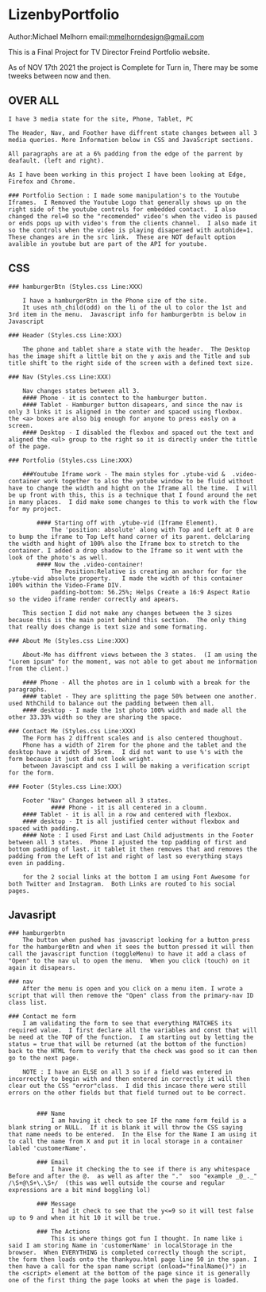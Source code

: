# LizenbyPortfolio

Author:Michael Melhorn
email:mmelhorndesign@gmail.com

This is a Final Project for TV Director Freind Portfolio website.  

As of NOV 17th 2021 the project is Complete for Turn in, There may be some tweeks between now and then.  

## OVER ALL

    I have 3 media state for the site, Phone, Tablet, PC
    
    The Header, Nav, and Foother have diffrent state changes between all 3 media queries. More Information below in CSS and JavaScript sections.

    All paragraphs are at a 6% padding from the edge of the parrent by deafault. (left and right).

    As I have been working in this project I have been looking at Edge, Firefox and Chrome.

    ### Portfolio Section : I made some manipulation's to the Youtube Iframes.  I Removed the Youtube Logo that generally shows up on the right side of the youtube controls for embedded contact.  I also changed the rel=0 so the "recomended" video's when the video is paused or ends pops up with video's from the clients channel.  I also made it so the controls when the video is playing disaperaed with autohide=1.  These changes are in the src link.  These are NOT default option avalible in youtube but are part of the API for youtube.

## CSS

    ### hamburgerBtn (Styles.css Line:XXX)

        I have a hamburgerBtn in the Phone size of the site.
        It uses nth_child(odd) on the li of the ul to color the 1st and 3rd item in the menu.  Javascript info for hamburgerbtn is below in Javascript
        
    ### Header (Styles.css Line:XXX)

        The phone and tablet share a state with the header.  The Desktop has the image shift a little bit on the y axis and the Title and sub title shift to the right side of the screen with a defined text size.

    ### Nav (Styles.css Line:XXX)

        Nav changes states between all 3.  
        #### Phone - it is conntect to the hamburger button.  
        #### Tablet - Hamburger button disapears, and since the nav is only 3 links it is aligned in the center and spaced using flexbox.  the <a> boxes are also big enough for anyone to press easly on a screen.  
        #### Desktop - I disabled the flexbox and spaced out the text and aligned the <ul> group to the right so it is directly under the tittle of the page.

    ### Portfolio (Styles.css Line:XXX)

        ###Youtube Iframe work - The main styles for .ytube-vid &  .video-container work together to also the yotube window to be fluid without have to change the width and hight on the Iframe all the time.  I will be up front with this, this is a technique that I found around the net in many places.  I did make some changes to this to work with the flow for my project.  

            #### Starting off with .ytube-vid (Iframe Element).
                The 'position: absolute' along with Top and Left at 0 are to bump the iframe to Top Left hand corner of its parent. delclaring the width and hight of 100% also the Iframe box to stretch to the container. I added a drop shadow to the Iframe so it went with the look of the photo's as well.  
            #### Now the .video-container!
                The Position:Relative is creating an anchor for for the .ytube-vid absolute property.   I made the width of this container 100% within the Video-Frame DIV.
                padding-bottom: 56.25%; Helps Create a 16:9 Aspect Ratio so the video iframe render correctly and apears. 

        This section I did not make any changes between the 3 sizes because this is the main point behind this section.  The only thing that really does change is text size and some formating.
            
    ### About Me (Styles.css Line:XXX)

        About-Me has diffrent views between the 3 states.  (I am using the "Lorem ipsum" for the moment, was not able to get about me information from the client.)

        #### Phone - All the photos are in 1 columb with a break for the paragraphs.  
        #### tablet - They are splitting the page 50% between one another.  used NthChild to balance out the padding between them all.
        #### desktop - I made the 1st photo 100% width and made all the other 33.33% width so they are sharing the space.  

    ### Contact Me (Styles.css Line:XXX)
        The Form has 2 diffrent scales and is also centered thoughout.
        Phone has a width of 21rem for the phone and the tablet and the desktop have a width of 35rem.  I did not want to use %'s with the form because it just did not look wright.
        between Javascipt and css I will be making a verification script for the form.

    ### Footer (Styles.css Line:XXX)

        Footer "Nav" Changes between all 3 states.  
                #### Phone - it is all centered in a cloumn.
        #### Tablet - it is all in a row and centered with flexbox.
        #### desktop - It is all justified center without flexbox and spaced with padding.  
        #### Note : I used First and Last Child adjustments in the Footer between all 3 states.  Phone I ajusted the top padding of first and bottom padding of last. it tablet it then removes that and removes the padding from the Left of 1st and right of last so everything stays even in padding.   
        
        for the 2 social links at the bottom I am using Font Awesome for both Twitter and Instagram.  Both Links are routed to his social pages.

## Javasript

    ### hamburgerbtn
        The button when pushed has javascript looking for a button press for the hamburgerBtn and when it sees the button pressed it will then call the javascript function (toggleMenu) to have it add a class of "Open" to the nav ul to open the menu.  When you click (touch) on it again it disapears.

    ### nav
        After the menu is open and you click on a menu item. I wrote a script that will then remove the "Open" class from the primary-nav ID class list.

    ### Contact me form
        I am validating the form to see that everything MATCHES its required value.  I first declare all the variables and const that will be need at the TOP of the function.  I am starting out by letting the status = true that will be returned (at the bottom of the function) back to the HTML form to verify that the check was good so it can then go to the next page.  

        NOTE : I have an ELSE on all 3 so if a field was entered in incorrectly to begin with and then entered in correctly it will then clear out the CSS "error"class.  I did this incase there were still errors on the other fields but that field turned out to be correct.  


            ### Name
                I am having it check to see IF the name form feild is a blank string or NULL.  If it is blank it will throw the CSS saying that name needs to be entered.  In the Else for the Name I am using it to call the name from X and put it in local storage in a container labled 'customerName'.

            ### Email
                I have it checking the to see if there is any whitespace Before and after the @.  as well as after the "."  soo "example _@_._" /\S+@\S+\.\S+/  (this was well outside the course and regular expressions are a bit mind boggling lol)

            ### Message
                I had it check to see that the y<=9 so it will test false up to 9 and when it hit 10 it will be true.  

            ### The Actions 
                This is where things got fun I thought. In name like i said I am storing Name in 'customerName' in localStorage in the browser.  When EVERYTHING is completed correctly though the script, the form then loads onto the thankyou.html page line 50 in the span. I then have a call for the span name script (onload="finalName()") in the <script> element at the bottom of the page since it is generally one of the first thing the page looks at when the page is loaded.
